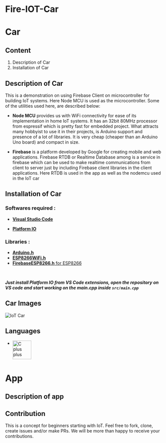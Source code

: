 # Fire-IOT-Car


# Car

## **Content**
1. Description of Car
0. Installation of Car


## **Description of Car**
This is a demonstration on using Firebase Client on microcontroller for building IoT systems. Here Node MCU is used as the microcontroller. Some of the utilities used here, are described below:

- **Node MCU** provides us with WiFi connectivity for ease of its implementation in home IoT systems. It has an 32bit 80MHz processor from espressif which is pretty fast for embedded project. What attracts many hobbyist to use it in their projects, is Arduino support and presence of a lot of libraries. It is very cheap (cheaper than an Arduino Uno board) and compact in size.

- **Firebase** is a platform developed by Google for creating mobile and web applications. Firebase RTDB or Realtime Database among is a service in firebase which can be used to make realtime communications from client to server just by including Firebase client libraries in the client applications. Here RTDB is used in the app as well as the nodemcu used in the IoT car 

## **Installation of Car**
### Softwares required :

- [**Visual Studio Code**](https://code.visualstudio.com/)

- [**Platform IO**](https://platformio.org/)

### Libraries :
- [**Arduino.h**](https://www.arduino.cc/en/Main/Software_)
- [**ESP8266WiFi.h**](https://github.com/esp8266/Arduino/blob/master/libraries/ESP8266WiFi/src/ESP8266WiFi.h)
- [**FirebaseESP8266.h** for ESP8266](https://firebase.google.com/)
<br>

***Just install Platform IO from VS Code extensions, open the repository on VS code and start working on the main.cpp inside ```src/main.cpp```***

## **Car Images**

![IoT Car](https://user-images.githubusercontent.com/72512900/146649810-362d40a7-f6f4-4d80-8d5e-715b806d06c0.jpg)


## **Languages**

- <img align="left" alt="C plus plus" width="60px" src="https://user-images.githubusercontent.com/72512900/146313275-30ec5b18-531f-4444-a777-025ff4deacbb.png" />
<br>

<br>

# **App**

## **Description of app**



## **Contribution**
This is a concept for beginners starting with IoT. Feel free to fork, clone, create issues and/or make PRs. We will be more than happy to receive your contributions.

